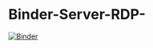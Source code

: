 # Binder-Server-RDP-

[![Binder](https://mybinder.org/badge_logo.svg)](https://mybinder.org/v2/gh/Jumbo810/Binder-Server-RDP-.git/main)
